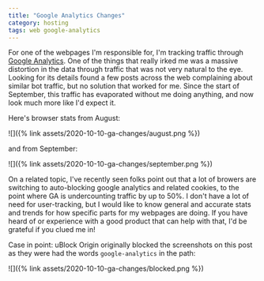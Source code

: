```yaml
---
title: "Google Analytics Changes"
category: hosting
tags: web google-analytics
---
```


For one of the webpages I'm responsible for, I'm tracking traffic through [Google Analytics](https://en.wikipedia.org/wiki/Google_Analytics).
One of the things that really irked me was a massive distortion in the data through traffic that was not very natural to the eye.
Looking for its details found a few posts across the web complaining about similar bot traffic, but no solution that worked for me.
Since the start of September, this traffic has evaporated without me doing anything, and now look much more like I'd expect it.

Here's browser stats from August:

![]({% link assets/2020-10-10-ga-changes/august.png %})

and from September:

![]({% link assets/2020-10-10-ga-changes/september.png %})

On a related topic, I've recently seen folks point out that a lot of browers are switching to auto-blocking google analytics and related cookies, to the point where GA is undercounting traffic by up to 50%.
I don't have a lot of need for user-tracking, but I would like to know general and accurate stats and trends for how specific parts for my webpages are doing.
If you have heard of or experience with a good product that can help with that, I'd be grateful if you clued me in!

Case in point: uBlock Origin originally blocked the screenshots on this post as they were had the words `google-analytics` in the path:

![]({% link assets/2020-10-10-ga-changes/blocked.png %})
